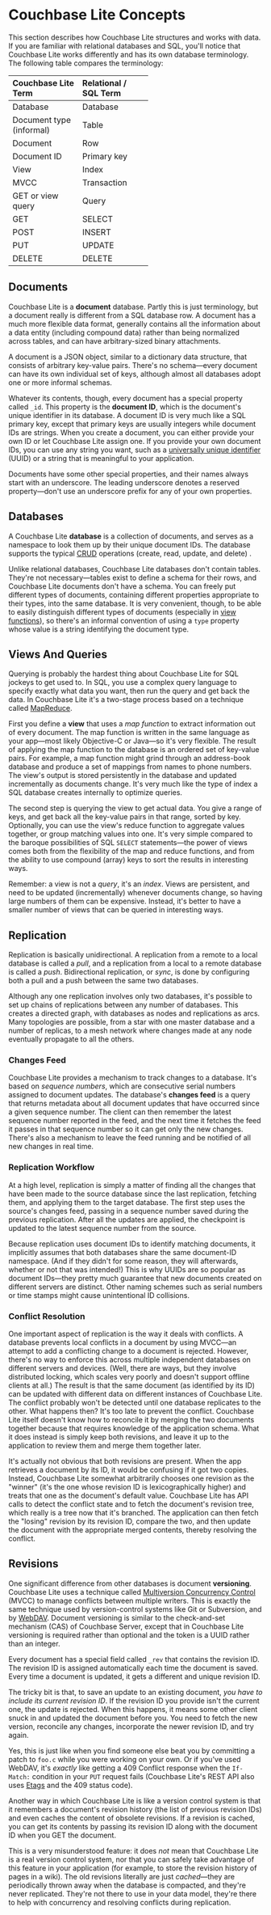 # Couchbase Lite Concepts

This section describes how Couchbase Lite structures and works with data. If you are familiar with relational databases and SQL, you'll notice that Couchbase Lite works differently and has its own database terminology. The following table compares the terminology:

<table style="width:55%">
<col style="width:50%;text-align:left" />
<thead>
<tr style="text-align:left">
<th> Couchbase Lite Term</th>
<th>Relational / SQL Term</th>
</tr>
</thead>
<tr><td>Database</td><td> Database</td></tr>
<tr><td> Document type (informal)</td><td>Table</td></tr>
<tr><td> Document</td><td>Row</td></tr>
<tr><td> Document ID</td><td>Primary key</td></tr>
<tr><td> View</td><td>Index</td></tr>
<tr><td> MVCC</td><td>Transaction</td></tr>
<tr><td> GET or view query</td><td>Query</td></tr>
<tr><td> GET</td><td>SELECT</td></tr>
<tr><td> POST</td><td>INSERT</td></tr>
<tr><td> PUT</td><td>UPDATE</td></tr>
<tr><td> DELETE</td><td>DELETE</td></tr>
</table>


## Documents

Couchbase Lite is a **document** database. Partly this is just terminology, but a document really is different from a SQL database row. A document has a much more flexible data format, generally contains all the information about a data entity (including compound data) rather than being normalized across tables, and can have arbitrary-sized binary attachments.

A document is a JSON object, similar to a dictionary data structure, that consists of arbitrary key-value pairs. There's no schema—every document can have its own individual set of keys, although almost all databases adopt one or more informal schemas.

Whatever its contents, though, every document has a special property called `_id`. This property is the **document ID**, which is the document's unique identifier in its database. A document ID is very much like a SQL primary key, except that primary keys are usually integers while document IDs are strings.  When you create a document, you can either provide your own ID or let Couchbase Lite assign one. If you provide your own document IDs, you can use any string you want, such as a [universally unique identifier](http://en.wikipedia.org/wiki/Uuid) (UUID) or a string that is meaningful to your application.

Documents have some other special properties, and their names always start with an underscore. The leading underscore denotes a reserved property—don't use an underscore prefix for any of your own properties.


## Databases

A Couchbase Lite **database** is a collection of documents, and serves as a namespace to look them up by their unique document IDs. The database supports the typical [CRUD](http://en.wikipedia.org/wiki/Create,_read,_update_and_delete) operations (create, read, update, and delete) .

Unlike relational databases, Couchbase Lite databases don't contain tables. They're not necessary—tables exist to define a schema for their rows, and Couchbase Lite documents don't have a schema. You can freely put different types of documents, containing different properties appropriate to their types, into the same database. It is very convenient, though, to be able to easily distinguish different types of documents (especially in [view functions](#views-and-queries)), so there's an informal convention of using a `type` property whose value is a string identifying the document type.


## Views And Queries

Querying is probably the hardest thing about Couchbase Lite for SQL jockeys to get used to. In SQL, you use a complex query language to specify exactly what data you want, then run the query and get back the data. In Couchbase Lite it's a two-stage process based on a technique called [MapReduce](http://en.wikipedia.org/wiki/MapReduce).

First you define a **view** that uses a _map function_ to extract information out of every document. The map function is written in the same language as your app—most likely Objective-C or Java—so it's very flexible. The result of applying the map function to the database is an ordered set of key-value pairs. For example, a map function might grind through an address-book database and produce a set of mappings from names to phone numbers. The view's output is stored persistently in the database and updated incrementally as documents change. It's very much like the type of index a SQL database creates internally to optimize queries.

The second step is querying the view to get actual data. You give a range of keys, and get back all the key-value pairs in that range, sorted by key. Optionally, you can use the view's reduce function to aggregate values together, or group matching values into one. It's very simple compared to the baroque possibilities of SQL `SELECT` statements—the power of views comes both from the flexibility of the map and reduce functions, and from the ability to use compound (array) keys to sort the results in interesting ways.

Remember: a view is not a _query_, it's an _index_. Views are persistent, and need to be updated (incrementally) whenever documents change, so having large numbers of them can be expensive. Instead, it's better to have a smaller number of views that can be queried in interesting ways.


## Replication

Replication is basically unidirectional. A replication from a remote to a local database is called a *pull*, and a replication from a local to a remote database is called a *push*. Bidirectional replication, or *sync*, is done by configuring both a pull and a push between the same two databases.

Although any one replication involves only two databases, it's possible to set up chains of replications between any number of databases. This creates a directed graph, with databases as nodes and replications as arcs. Many topologies are possible, from a star with one master database and a number of replicas, to a mesh network where changes made at any node eventually propagate to all the others.

### Changes Feed

Couchbase Lite provides a mechanism to track changes to a database. It's based on _sequence numbers_, which are consecutive serial numbers assigned to document updates. The database's **changes feed** is a query that returns metadata about all document updates that have occurred since a given sequence number. The client can then remember the latest sequence number reported in the feed, and the next time it fetches the feed it passes in that sequence number so it can get only the new changes. There's also a mechanism to leave the feed running and be notified of all new changes in real time.

### Replication Workflow

At a high level, replication is simply a matter of finding all the changes that have been made to the source database since the last replication, fetching them, and applying them to the target database. The first step uses the source's changes feed, passing in a sequence number saved during the previous replication. After all the updates are applied, the checkpoint is updated to the latest sequence number from the source.

Because replication uses document IDs to identify matching documents, it implicitly assumes that both databases share the same document-ID namespace. (And if they didn't for some reason, they will afterwards, whether or not that was intended!) This is why UUIDs are so popular as document IDs—they pretty much guarantee that new documents created on different servers are distinct. Other naming schemes such as serial numbers or time stamps might cause unintentional ID collisions.

### Conflict Resolution

One important aspect of replication is the way it deals with conflicts. A database prevents local conflicts in a document by using MVCC—an attempt to add a conflicting change to a document is rejected. However, there's no way to enforce this across multiple independent databases on different servers and devices. (Well, there are ways, but they involve distributed locking, which scales very poorly and doesn't support offline clients at all.) The result is that the same document (as identified by its ID) can be updated with different data on different instances of Couchbase Lite. The conflict probably won't be detected until one database replicates to the other. What happens then? It's too late to prevent the conflict.  Couchbase Lite itself doesn't know how to reconcile it by merging the two documents together because that requires knowledge of the application schema. What it does instead is simply keep both revisions, and leave it up to the application to review them and merge them together later.

It's actually not obvious that both revisions are present. When the app retrieves a document by its ID, it would be confusing if it got two copies. Instead, Couchbase Lite somewhat arbitrarily chooses one revision as the "winner" (it's the one whose revision ID is lexicographically higher) and treats that one as the document's default value. Couchbase Lite has API calls to detect the conflict state and to fetch the document's revision tree, which really is a tree now that it's branched. The application can then fetch the "losing" revision by its revision ID, compare the two, and then update the document with the appropriate merged contents, thereby resolving the conflict.


## Revisions

One significant difference from other databases is document **versioning**. Couchbase Lite uses a technique called [Multiversion Concurrency Control](http://en.wikipedia.org/wiki/Multiversion_concurrency_control) (MVCC) to manage conflicts between multiple writers. This is exactly the same technique used by version-control systems like Git or Subversion, and by [WebDAV](http://en.wikipedia.org/wiki/Webdav). Document versioning is similar to the check-and-set mechanism (CAS) of Couchbase Server, except that in Couchbase Lite versioning is required rather than optional and the token is a UUID rather than an integer.

Every document has a special field called `_rev` that contains the revision ID. The revision ID is assigned automatically each time the document is saved. Every time a document is updated, it gets a different and unique revision ID.

The tricky bit is that, to save an update to an existing document, _you have to include its current revision ID_. If the revision ID you provide isn't the current one, the update is rejected. When this happens, it means some other client snuck in and updated the document before you. You need to fetch the new version, reconcile any changes, incorporate the newer revision ID, and try again.

Yes, this is just like when you find someone else beat you by committing a patch to `foo.c` while you were working on your own. Or if you've used WebDAV, it's _exactly_ like getting a 409 Conflict response when the `If-Match:` condition in your `PUT` request fails (Couchbase Lite's REST API also uses [Etags](http://en.wikipedia.org/wiki/HTTP_ETag) and the 409 status code).

Another way in which Couchbase Lite is like a version control system is that it remembers a document's revision history (the list of previous revision IDs) and even caches the content of obsolete revisions. If a revision is cached, you can get its contents by passing its revision ID along with the document ID when you GET the document.

This is a very misunderstood feature: it does _not_ mean that Couchbase Lite is a real version control system, nor that you can safely take advantage of this feature in your application (for example, to store the revision history of pages in a wiki). The old revisions literally are just  *cached*—they are periodically thrown away when the database is compacted, and they're never replicated. They're not there to use in your data model, they're there to help with concurrency and resolving conflicts during replication.
